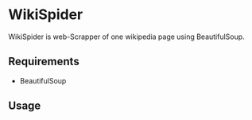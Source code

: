 # WikiSpider

WikiSpider is web-Scrapper of one wikipedia page using BeautifulSoup.

## Requirements

* BeautifulSoup

## Usage 